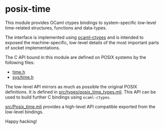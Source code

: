 # posix-time

This module provides OCaml ctypes bindings to system-specific low-level time-related structures, functions and data-types.

The interface is implemented using [ocaml-ctypes](https://github.com/ocamllabs/ocaml-ctypes) and is intended
to exposed the machine-specific, low-level details of the most important parts of socket implementations.

The C API bound in this module are defined on POSIX systems by the following files:
* [time.h](https://pubs.opengroup.org/onlinepubs/009695399/basedefs/time.h.html)
* [sys/time.h](https://pubs.opengroup.org/onlinepubs/7908799/xsh/systime.h.html)

The low-level API mirrors as much as possible the original POSIX definitions. It is defined in [src/types/posix_time_types.mli](types/posix_time_types.mli). This API can be used to build further C bindings using `ocaml-ctypes`.

[src/Posix_time.mli](posix_time.mli) provides a high-level API compatible exported from the low-level bindings.

Happy hacking!

